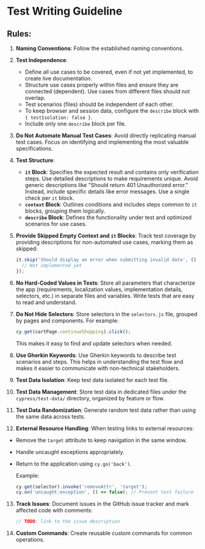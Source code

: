 # Test Writing Guideline

## Rules:

1. **Naming Conventions**: Follow the established naming conventions.

2. **Test Independence**:

   - Define all use cases to be covered, even if not yet implemented, to create live documentation.
   - Structure use cases properly within files and ensure they are connected (dependent). Use cases from different
     files should not overlap.
   - Test scenarios (files) should be independent of each other.
   - To keep browser and session data, configure the `describe` block with `{ testIsolation: false }`.
   - Include only one `describe` block per file.

3. **Do Not Automate Manual Test Cases**: Avoid directly replicating manual test cases. Focus on identifying and
   implementing the most valuable specifications.

4. **Test Structure**:

   - **`it` Block**: Specifies the expected result and contains only verification steps. Use detailed descriptions to
     make requirements unique. Avoid generic descriptions like "Should return 401 Unauthorized error." Instead, include
     specific details like error messages. Use a single check per `it` block.
   - **`context` Block**: Outlines conditions and includes steps common to `it` blocks, grouping them logically.
   - **`describe` Block**: Defines the functionality under test and optimized scenarios for use cases.

5. **Provide Skipped Empty Context and `it` Blocks**: Track test coverage by providing descriptions for non-automated
   use cases, marking them as skipped:

   ```javascript
   it.skip('Should display an error when submitting invalid data', () => {
     // Not implemented yet
   });
   ```

6. **No Hard-Coded Values in Tests**: Store all parameters that characterize the app (requirements, localization values,
   implementation details, selectors, etc.) in separate files and variables. Write tests that are easy to read and
   understand.

7. **Do Not Hide Selectors**: Store selectors in the `selectors.js` file, grouped by pages and components. For example:

   ```javascript
   cy.get(cartPage.continueShopping).click();
   ```

   This makes it easy to find and update selectors when needed.

8. **Use Gherkin Keywords**: Use Gherkin keywords to describe test scenarios and steps. This helps in understanding the
   test flow and makes it easier to communicate with non-technical stakeholders.

9. **Test Data Isolation**: Keep test data isolated for each test file.

10. **Test Data Management**: Store test data in dedicated files under the `cypress/test-data/` directory, organized by
    feature or flow.

11. **Test Data Randomization**: Generate random test data rather than using the same data across tests.

12. **External Resource Handling**: When testing links to external resources:

- Remove the `target` attribute to keep navigation in the same window.
- Handle uncaught exceptions appropriately.
- Return to the application using `cy.go('back')`.

  Example:

  ```javascript
  cy.get(selector).invoke('removeAttr', 'target');
  cy.on('uncaught:exception', () => false); // Prevent test failure
  ```

13. **Track Issues**: Document issues in the GitHub issue tracker and mark affected code with comments:

    ```javascript
    // TODO: link to the issue description
    ```

14. **Custom Commands**: Create reusable custom commands for common operations.
